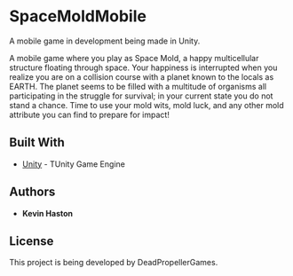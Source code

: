 # SpaceMoldMobile
A mobile game in development being made in Unity.

A mobile game where you play as Space Mold, a happy multicellular structure floating through space. Your happiness is interrupted when you realize you are on a collision course with a planet known to the locals as EARTH. The planet seems to be filled with a multitude of organisms all participating in the struggle for survival; in your current state you do not stand a chance. Time to use your mold wits, mold luck, and any other mold attribute you can find to prepare for impact!

## Built With

* [Unity](https://unity.com/) - TUnity Game Engine

## Authors

* **Kevin Haston**

## License

This project is being developed by DeadPropellerGames.



